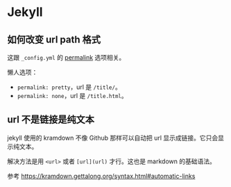 # Jekyll

## 如何改变 url path 格式

这跟 `_config.yml` 的 [permalink](https://jekyllrb.com/docs/permalinks/) 选项相关。

懒人选项：

- `permalink: pretty`，url 是 `/title/`。
- `permalink: none`，url 是 `/title.html`。

## url 不是链接是纯文本

jekyll 使用的 kramdown 不像 Github 那样可以自动把 url 显示成链接。它只会显示纯文本。

解决方法是用 `<url>` 或者 `[url](url)` 才行。这也是 markdown 的基础语法。

参考 https://kramdown.gettalong.org/syntax.html#automatic-links
